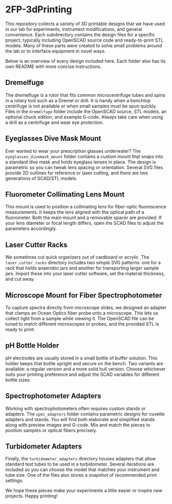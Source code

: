 # 2FP-3dPrinting

This repository collects a variety of 3D printable designs that we have used in our lab for experiments, instrument modifications, and general convenience. Each subdirectory contains the design files for a specific project, typically including OpenSCAD source code and ready-to-print STL models. Many of these parts were created to solve small problems around the lab or to interface equipment in novel ways.

Below is an overview of every design included here. Each folder also has its own README with more concise instructions.

## Dremelfuge
The dremelfuge is a rotor that fits common microcentrifuge tubes and spins in a rotary tool such as a Dremel or drill. It is handy when a benchtop centrifuge is not available or when small samples must be spun quickly. Files in the `dremelfuge` folder include the OpenSCAD source, STL models, an optional chuck edition, and example G-code. Always take care when using a drill as a centrifuge and wear eye protection.

## Eyeglasses Dive Mask Mount
Ever wanted to wear your prescription glasses underwater? The `eyeglasses_divemask_mount` folder contains a custom mount that snaps into a standard dive mask and holds eyeglass lenses in place. The design is parametric so you can tweak lens spacing or orientation. Several SVG files provide 2D outlines for reference or laser cutting, and there are two generations of SCAD/STL models.

## Fluorometer Collimating Lens Mount
This mount is used to position a collimating lens for fiber-optic fluorescence measurements. It keeps the lens aligned with the optical path of a fluorometer. Both the main mount and a removable spacer are provided. If your lens diameter or focal length differs, open the SCAD files to adjust the parameters accordingly.

## Laser Cutter Racks
We sometimes cut quick organizers out of cardboard or acrylic. The `laser_cutter_racks` directory includes two simple SVG patterns: one for a rack that holds anaerobic jars and another for transporting larger sample jars. Import these into your laser cutter software, set the material thickness, and cut away.

## Microscope Mount for Fiber Spectrophotometer
To capture spectra directly from microscope slides, we designed an adapter that clamps an Ocean Optics fiber probe onto a microscope. This lets us collect light from a sample while viewing it. The OpenSCAD file can be tuned to match different microscopes or probes, and the provided STL is ready to print.

## pH Bottle Holder
pH electrodes are usually stored in a small bottle of buffer solution. This holder keeps that bottle upright and secure on the bench. Two variants are available: a regular version and a more solid hull version. Choose whichever suits your printing preference and adjust the SCAD variables for different bottle sizes.

## Spectrophotometer Adapters
Working with spectrophotometers often requires custom stands or adapters. The `spec_adapters` folder contains parametric designs for cuvette adapters and stands. You will find both elaborate and simplified stands along with preview images and G-code. Mix and match the pieces to position samples or optical fibers precisely.

## Turbidometer Adapters
Finally, the `turbidometer_adapters` directory houses adapters that allow standard test tubes to be used in a turbidometer. Several iterations are included so you can choose the model that matches your instrument and tube size. One of the files also stores a snapshot of recommended print settings.

We hope these pieces make your experiments a little easier or inspire new projects. Happy printing!
